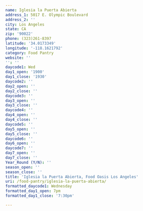 ```yaml
---
name: Iglesia la Puerta Abierta
address_1: 5017 E. Olympic Boulevard
address_2: ''
city: Los Angeles
state: CA
zip: '90022'
phone: (323)261-8397
latitude: '34.0173349'
longitude: '-118.1621792'
category: Food Pantry
website: ''
'': ''
daycode1: Wed
day1_open: '1900'
day1_close: '1930'
daycode2: ''
day2_open: ''
day2_close: ''
daycode3: ''
day3_open: ''
day3_close: ''
daycode4: ''
day4_open: ''
day4_close: ''
daycode5: ''
day5_open: ''
day5_close: ''
daycode6: ''
day6_open: ''
daycode7: ''
day7_open: ''
day7_close: ''
Year_Round (Y/N): ''
season_open: ''
season_close: ''
title: 'Iglesia la Puerta Abierta, Food Oasis Los Angeles'
uri: /food-pantry/iglesia-la-puerta-abierta/
formatted_daycode1: Wednesday
formatted_day1_open: 7pm
formatted_day1_close: '7:30pm'

---
```


